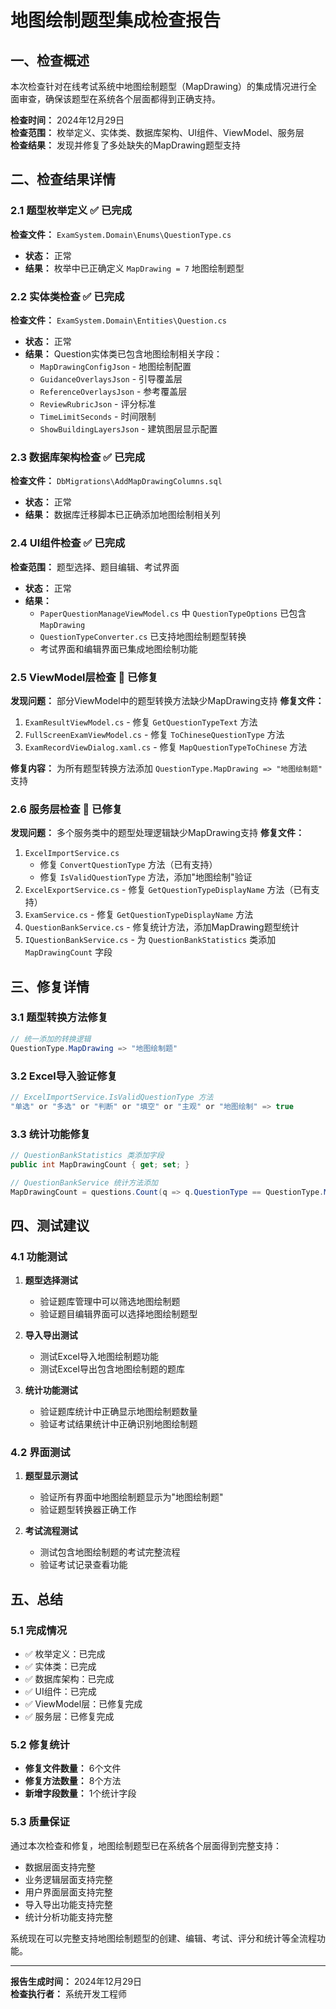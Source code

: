 # 地图绘制题型集成检查报告

## 一、检查概述

本次检查针对在线考试系统中地图绘制题型（MapDrawing）的集成情况进行全面审查，确保该题型在系统各个层面都得到正确支持。

**检查时间：** 2024年12月29日  
**检查范围：** 枚举定义、实体类、数据库架构、UI组件、ViewModel、服务层  
**检查结果：** 发现并修复了多处缺失的MapDrawing题型支持

## 二、检查结果详情

### 2.1 题型枚举定义 ✅ 已完成
**检查文件：** `ExamSystem.Domain\Enums\QuestionType.cs`
- **状态：** 正常
- **结果：** 枚举中已正确定义 `MapDrawing = 7` 地图绘制题型

### 2.2 实体类检查 ✅ 已完成
**检查文件：** `ExamSystem.Domain\Entities\Question.cs`
- **状态：** 正常
- **结果：** Question实体类已包含地图绘制相关字段：
  - `MapDrawingConfigJson` - 地图绘制配置
  - `GuidanceOverlaysJson` - 引导覆盖层
  - `ReferenceOverlaysJson` - 参考覆盖层
  - `ReviewRubricJson` - 评分标准
  - `TimeLimitSeconds` - 时间限制
  - `ShowBuildingLayersJson` - 建筑图层显示配置

### 2.3 数据库架构检查 ✅ 已完成
**检查文件：** `DbMigrations\AddMapDrawingColumns.sql`
- **状态：** 正常
- **结果：** 数据库迁移脚本已正确添加地图绘制相关列

### 2.4 UI组件检查 ✅ 已完成
**检查范围：** 题型选择、题目编辑、考试界面
- **状态：** 正常
- **结果：** 
  - `PaperQuestionManageViewModel.cs` 中 `QuestionTypeOptions` 已包含 `MapDrawing`
  - `QuestionTypeConverter.cs` 已支持地图绘制题型转换
  - 考试界面和编辑界面已集成地图绘制功能

### 2.5 ViewModel层检查 🔧 已修复
**发现问题：** 部分ViewModel中的题型转换方法缺少MapDrawing支持
**修复文件：**
1. `ExamResultViewModel.cs` - 修复 `GetQuestionTypeText` 方法
2. `FullScreenExamViewModel.cs` - 修复 `ToChineseQuestionType` 方法  
3. `ExamRecordViewDialog.xaml.cs` - 修复 `MapQuestionTypeToChinese` 方法

**修复内容：** 为所有题型转换方法添加 `QuestionType.MapDrawing => "地图绘制题"` 支持

### 2.6 服务层检查 🔧 已修复
**发现问题：** 多个服务类中的题型处理逻辑缺少MapDrawing支持
**修复文件：**
1. `ExcelImportService.cs` 
   - 修复 `ConvertQuestionType` 方法（已有支持）
   - 修复 `IsValidQuestionType` 方法，添加"地图绘制"验证
2. `ExcelExportService.cs` - 修复 `GetQuestionTypeDisplayName` 方法（已有支持）
3. `ExamService.cs` - 修复 `GetQuestionTypeDisplayName` 方法
4. `QuestionBankService.cs` - 修复统计方法，添加MapDrawing题型统计
5. `IQuestionBankService.cs` - 为 `QuestionBankStatistics` 类添加 `MapDrawingCount` 字段

## 三、修复详情

### 3.1 题型转换方法修复
```csharp
// 统一添加的转换逻辑
QuestionType.MapDrawing => "地图绘制题"
```

### 3.2 Excel导入验证修复
```csharp
// ExcelImportService.IsValidQuestionType 方法
"单选" or "多选" or "判断" or "填空" or "主观" or "地图绘制" => true
```

### 3.3 统计功能修复
```csharp
// QuestionBankStatistics 类添加字段
public int MapDrawingCount { get; set; }

// QuestionBankService 统计方法添加
MapDrawingCount = questions.Count(q => q.QuestionType == QuestionType.MapDrawing)
```

## 四、测试建议

### 4.1 功能测试
1. **题型选择测试**
   - 验证题库管理中可以筛选地图绘制题
   - 验证题目编辑界面可以选择地图绘制题型
   
2. **导入导出测试**
   - 测试Excel导入地图绘制题功能
   - 测试Excel导出包含地图绘制题的题库
   
3. **统计功能测试**
   - 验证题库统计中正确显示地图绘制题数量
   - 验证考试结果统计中正确识别地图绘制题

### 4.2 界面测试
1. **题型显示测试**
   - 验证所有界面中地图绘制题显示为"地图绘制题"
   - 验证题型转换器正确工作
   
2. **考试流程测试**
   - 测试包含地图绘制题的考试完整流程
   - 验证考试记录查看功能

## 五、总结

### 5.1 完成情况
- ✅ 枚举定义：已完成
- ✅ 实体类：已完成  
- ✅ 数据库架构：已完成
- ✅ UI组件：已完成
- ✅ ViewModel层：已修复完成
- ✅ 服务层：已修复完成

### 5.2 修复统计
- **修复文件数量：** 6个文件
- **修复方法数量：** 8个方法
- **新增字段数量：** 1个统计字段

### 5.3 质量保证
通过本次检查和修复，地图绘制题型已在系统各个层面得到完整支持：
- 数据层面支持完整
- 业务逻辑层面支持完整  
- 用户界面层面支持完整
- 导入导出功能支持完整
- 统计分析功能支持完整

系统现在可以完整支持地图绘制题型的创建、编辑、考试、评分和统计等全流程功能。

---
**报告生成时间：** 2024年12月29日  
**检查执行者：** 系统开发工程师